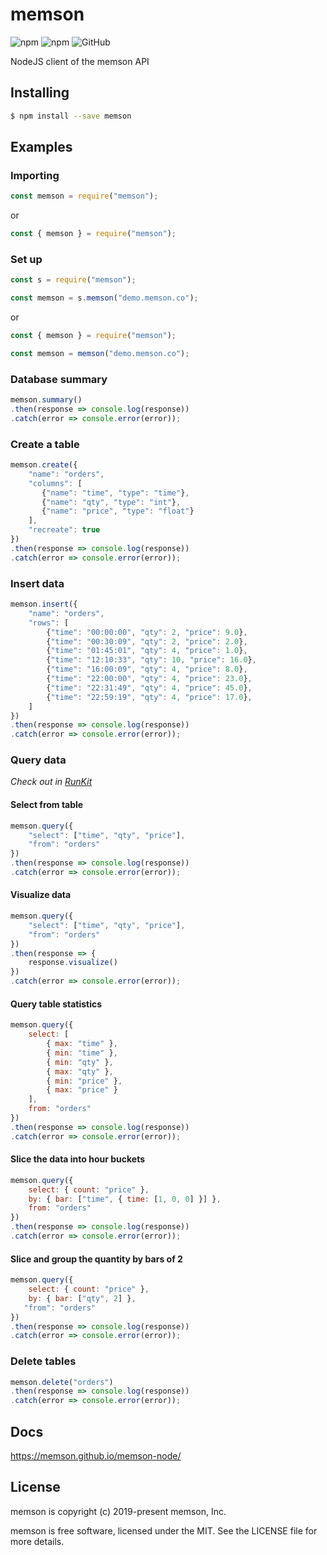 # memson

![npm](https://img.shields.io/npm/v/memson) ![npm](https://img.shields.io/npm/dt/memson) ![GitHub](https://img.shields.io/github/license/memson/memson-node)

NodeJS client of the memson API

Installing
---
```bash
$ npm install --save memson
```

Examples
---

### Importing

```js
const memson = require("memson");
```
or
```js
const { memson } = require("memson");
```

### Set up
```js
const s = require("memson");

const memson = s.memson("demo.memson.co");
```
or
```js
const { memson } = require("memson");

const memson = memson("demo.memson.co");
```

### Database summary

```js
memson.summary()
.then(response => console.log(response))
.catch(error => console.error(error));
```

### Create a table

```js
memson.create({
    "name": "orders",
    "columns": [
       {"name": "time", "type": "time"},
       {"name": "qty", "type": "int"},
       {"name": "price", "type": "float"}
    ],
    "recreate": true
})
.then(response => console.log(response))
.catch(error => console.error(error));
```

### Insert data

```js
memson.insert({
    "name": "orders", 
    "rows": [
        {"time": "00:00:00", "qty": 2, "price": 9.0},
        {"time": "00:30:09", "qty": 2, "price": 2.0},
        {"time": "01:45:01", "qty": 4, "price": 1.0},
        {"time": "12:10:33", "qty": 10, "price": 16.0},
        {"time": "16:00:09", "qty": 4, "price": 8.0},
        {"time": "22:00:00", "qty": 4, "price": 23.0},
        {"time": "22:31:49", "qty": 4, "price": 45.0},
        {"time": "22:59:19", "qty": 4, "price": 17.0},
    ]
})
.then(response => console.log(response))
.catch(error => console.error(error));
```

### Query data
*Check out in [RunKit](https://runkit.com/memson/5d7c162cea9933001c32a424)*

#### Select from table

```js
memson.query({
    "select": ["time", "qty", "price"],
    "from": "orders"
})
.then(response => console.log(response))
.catch(error => console.error(error));
```

#### Visualize data

```js
memson.query({
    "select": ["time", "qty", "price"],
    "from": "orders"
})
.then(response => {
    response.visualize()
})
.catch(error => console.error(error));
```

#### Query table statistics

```js
memson.query({
    select: [
        { max: "time" },
        { min: "time" },
        { min: "qty" },
        { max: "qty" },
        { min: "price" },
        { max: "price" }
    ],
    from: "orders"
})
.then(response => console.log(response))
.catch(error => console.error(error));
```

#### Slice the data into hour buckets

```js
memson.query({
    select: { count: "price" },
    by: { bar: ["time", { time: [1, 0, 0] }] },
    from: "orders"
})
.then(response => console.log(response))
.catch(error => console.error(error));
```

#### Slice and group the quantity by bars of 2

```js
memson.query({
    select: { count: "price" },
    by: { bar: ["qty", 2] },
   "from": "orders"
})
.then(response => console.log(response))
.catch(error => console.error(error));
```

### Delete tables

```js
memson.delete("orders")
.then(response => console.log(response))
.catch(error => console.error(error));
```

Docs
---

https://memson.github.io/memson-node/

License
---

memson is copyright (c) 2019-present memson, Inc.

memson is free software, licensed under the MIT. See the LICENSE file for more details.